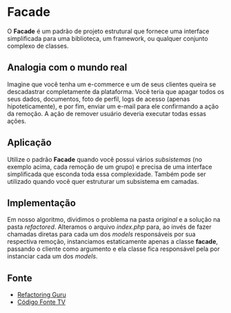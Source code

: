 
# Facade

O **Facade** é um padrão de projeto estrutural que fornece uma interface simplificada para uma biblioteca, um framework, ou qualquer conjunto complexo de classes.

## Analogia com o mundo real

Imagine que você tenha um e-commerce e um de seus clientes queira se descadastrar completamente da plataforma. Você teria que apagar todos os seus dados, documentos, foto de perfil, logs de acesso (apenas hipoteticamente), e por fim, enviar um e-mail para ele confirmando a ação da remoção. A ação de remover usuário deveria executar todas essas ações.

## Aplicação

Utilize o padrão  **Facade**  quando você possui vários *subsistemas* (no exemplo acima, cada remoção de um grupo) e precisa de uma interface simplificada que esconda toda essa complexidade. Também pode ser utilizado quando você quer estruturar um subsistema em camadas. 

## Implementação

Em nosso algoritmo, dividimos o problema na pasta  _original_  e a solução na pasta  _refactored_. Alteramos o arquivo *index.php* para, ao invés de fazer chamadas diretas para cada um dos  *models* responsáveis por sua respectiva remoção, instanciamos estaticamente apenas a classe **facade**, passando o cliente como argumento e ela classe fica responsável pela por instanciar cada um dos *models*.

## Fonte

-   [Refactoring Guru](https://refactoring.guru/design-patterns/facade)
-   [Código Fonte TV](https://www.youtube.com/watch?v=8tyNCznvgW8)

